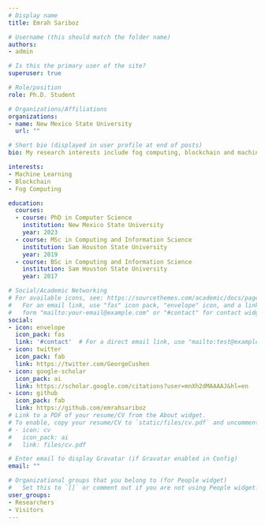 ```yaml
---
# Display name
title: Emrah Sariboz

# Username (this should match the folder name)
authors:
- admin

# Is this the primary user of the site?
superuser: true

# Role/position
role: Ph.D. Student

# Organizations/Affiliations
organizations:
- name: New Mexico State University
  url: ""

# Short bio (displayed in user profile at end of posts)
bio: My research interests include fog computing, blockchain and machine learning. 

interests:
- Machine Learning
- Blockchain
- Fog Computing

education:
  courses:
  - course: PhD in Computer Science
    institution: New Mexico State University
    year: 2023
  - course: MSc in Computing and Information Science
    institution: Sam Houston State University
    year: 2019
  - course: BSc in Computing and Information Science
    institution: Sam Houston State University
    year: 2017

# Social/Academic Networking
# For available icons, see: https://sourcethemes.com/academic/docs/page-builder/#icons
#   For an email link, use "fas" icon pack, "envelope" icon, and a link in the
#   form "mailto:your-email@example.com" or "#contact" for contact widget.
social:
- icon: envelope
  icon_pack: fas
  link: '#contact'  # For a direct email link, use "mailto:test@example.org".
- icon: twitter
  icon_pack: fab
  link: https://twitter.com/GeorgeCushen
- icon: google-scholar
  icon_pack: ai
  link: https://scholar.google.com/citations?user=mnXh2dMAAAAJ&hl=en
- icon: github
  icon_pack: fab
  link: https://github.com/emrahsariboz
# Link to a PDF of your resume/CV from the About widget.
# To enable, copy your resume/CV to `static/files/cv.pdf` and uncomment the lines below.
# - icon: cv
#   icon_pack: ai
#   link: files/cv.pdf

# Enter email to display Gravatar (if Gravatar enabled in Config)
email: ""

# Organizational groups that you belong to (for People widget)
#   Set this to `[]` or comment out if you are not using People widget.
user_groups:
- Researchers
- Visitors
---
```



